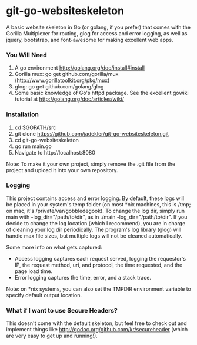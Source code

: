 git-go-websiteskeleton
===============

A basic website skeleton in Go (or golang, if you prefer) that comes with the Gorilla Multiplexer for routing, glog for access and error logging, as well as jquery, bootstrap, and font-awesome for making excellent web apps.

### You Will Need ###
1. A go environment http://golang.org/doc/install#install
2. Gorilla mux: go get github.com/gorilla/mux (http://www.gorillatoolkit.org/pkg/mux)
3. glog: go get github.com/golang/glog
4. Some basic knowledge of Go's httpd package. See the excellent gowiki tutorial at http://golang.org/doc/articles/wiki/

### Installation ###
1. cd $GOPATH/src
2. git clone https://github.com/jadekler/git-go-websiteskeleton.git
3. cd git-go-websiteskeleton
4. go run main.go
5. Navigate to http://localhost:8080

Note: To make it your own project, simply remove the .git file from the project and upload it into your own repository.

### Logging ###
This project contains access and error logging. By default, these logs will be placed in your system's temp folder (on most *nix machines, this is /tmp; on mac, it's /private/var/gobbledegook). To change the log dir, simply run main with -log_dir="/path/to/dir", as in ./main -log_dir="/path/to/dir". If you decide to change the log location (which I recommend), you are in charge of cleaning your log dir periodically. The program's log library (glog) will handle max file sizes, but multiple logs will not be cleaned automatically.

Some more info on what gets captured:
- Access logging captures each request served, logging the requestor's IP, the request method, uri, and protocol, the time
requested, and the page load time.
- Error logging captures the time, error, and a stack trace.

Note: on *nix systems, you can also set the TMPDIR environment variable to specify default output location.

### What if I want to use Secure Headers? ###
This doesn't come with the default skeleton, but feel free to check out and implement things like http://godoc.org/github.com/kr/secureheader (which are very easy to get up and running!).
